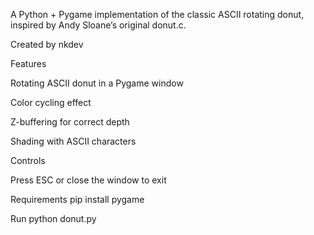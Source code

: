 A Python + Pygame implementation of the classic ASCII rotating donut, inspired by Andy Sloane’s original donut.c.

Created by nkdev 

Features

Rotating ASCII donut in a Pygame window

Color cycling effect

Z-buffering for correct depth

Shading with ASCII characters

Controls

Press ESC or close the window to exit

Requirements
pip install pygame

Run
python donut.py


